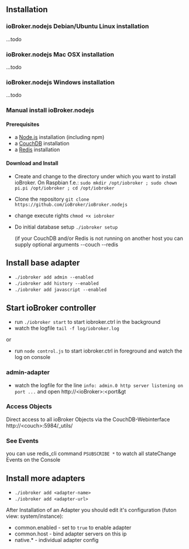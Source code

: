 ## Installation


### ioBroker.nodejs Debian/Ubuntu Linux installation

...todo

### ioBroker.nodejs Mac OSX installation

...todo

###  ioBroker.nodejs Windows installation

...todo

### Manual install ioBroker.nodejs

#### Prerequisites

* a [Node.js](http://nodejs.org) installation (including npm)
* a [CouchDB](http://couchdb.apache.org/) installation
* a [Redis](http://redis.io/) installation

#### Download and Install

* Create and change to the directory under which you want to install ioBroker. On Raspbian f.e.: ```sudo mkdir /opt/iobroker ; sudo chown pi.pi /opt/iobroker ; cd /opt/iobroker```
* Clone the repository ```git clone https://github.com/ioBroker/ioBroker.nodejs```
* change execute rights ```chmod +x iobroker```
* Do initial database setup ```./iobroker setup```

    (if your CouchDB and/or Redis is not running on another host you can supply optional arguments --couch <host> --redis <host>

## Install base adapter

*   ```./iobroker add admin --enabled```
*   ```./iobroker add history --enabled```
*   ```./iobroker add javascript --enabled```

## Start ioBroker controller

* run ```./iobroker start``` to start iobroker.ctrl in the background
* watch the logfile ```tail -f log/iobroker.log```

or

* run ```node control.js``` to start iobroker.ctrl in foreground and watch the log on console


### admin-adapter

* watch the logfile for the line ```info: admin.0 http server listening on port ...``` and open http://&lt;ioBroker&gt;:&lt;port&gt

### Access Objects

Direct access to all ioBroker Objects via the CouchDB-Webinterface http://&lt;couch&gt;:5984/_utils/

### See Events

you can use redis_cli command ```PSUBSCRIBE *``` to watch all stateChange Events on the Console


## Install more adapters

* ```./iobroker add <adapter-name>```
* ```./iobroker add <adapter-url>```

After Installation of an Adapter you should edit it's configuration (futon view: system/instance):

* common.enabled - set to ```true``` to enable adapter
* common.host - bind adapter servers on this ip
* native.* - individual adapter config


